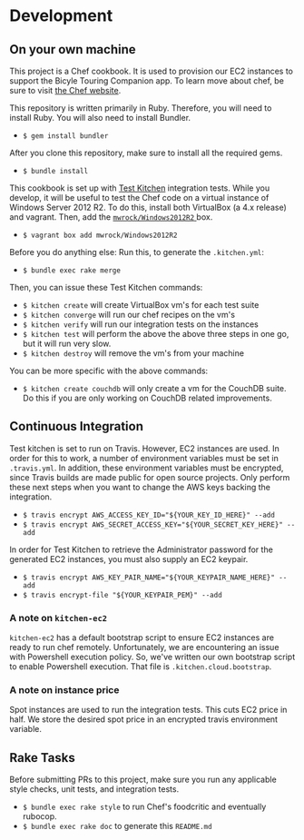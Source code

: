 # Development
## On your own machine
This project is a Chef cookbook. It is used to provision our EC2 instances to support the Bicyle Touring Companion app. To learn
move about chef, be sure to visit [the Chef website](https://docs.chef.io/index.html).

This repository is written primarily in Ruby. Therefore, you will need to install Ruby. You will also need to install Bundler.

 - `$ gem install bundler`

After you clone this repository, make sure to install all the required gems.

 - `$ bundle install`

This cookbook is set up with [Test Kitchen](http://kitchen.ci) integration
tests. While you develop, it will be useful to test the Chef code on a virtual
instance of Windows Server 2012 R2. To do this, install both VirtualBox (a 4.x
release) and vagrant. Then, add the [`mwrock/Windows2012R2` ](https://atlas.hashicorp.com/mwrock/boxes/Windows2012R2) box.
 - `$ vagrant box add mwrock/Windows2012R2`

Before you do anything else: Run this, to generate the `.kitchen.yml`:
 - `$ bundle exec rake merge`

Then, you can issue these Test Kitchen commands:

 - `$ kitchen create` will create VirtualBox vm's for each test suite
 - `$ kitchen converge` will run our chef recipes on the vm's
 - `$ kitchen verify` will run our integration tests on the instances
 - `$ kitchen test` will perform the above the above three steps in one go, but it will run very slow.
 - `$ kitchen destroy` will remove the vm's from your machine

You can be more specific with the above commands:

 - `$ kitchen create couchdb` will only create a vm for the CouchDB suite. Do this if you are only working on CouchDB related improvements.

## Continuous Integration
Test kitchen is set to run on Travis. However, EC2 instances are used. In order
for this to work, a number of environment variables must be set in
`.travis.yml`. In addition, these environment variables must be encrypted,
since Travis builds are made public for open source projects. Only perform
these next steps when you want to change the AWS keys backing the integration.

 - `$ travis encrypt AWS_ACCESS_KEY_ID="${YOUR_KEY_ID_HERE}" --add`
 - `$ travis encrypt AWS_SECRET_ACCESS_KEY="${YOUR_SECRET_KEY_HERE}" --add`

In order for Test Kitchen to retrieve the Administrator password for the
generated EC2 instances, you must also supply an EC2 keypair.

 - `$ travis encrypt AWS_KEY_PAIR_NAME="${YOUR_KEYPAIR_NAME_HERE}" --add`
 - `$ travis encrypt-file "${YOUR_KEYPAIR_PEM}" --add`

### A note on `kitchen-ec2`
`kitchen-ec2` has a default bootstrap script to ensure EC2 instances are
ready to run chef remotely. Unfortunately, we are encountering an issue with
Powershell execution policy. So, we've written our own bootstrap script to
enable Powershell execution. That file is `.kitchen.cloud.bootstrap`.

### A note on instance price
Spot instances are used to run the integration tests. This cuts EC2 price in
half. We store the desired spot price in an encrypted travis environment
variable.

## Rake Tasks
Before submitting PRs to this project, make sure you run any applicable style
checks, unit tests, and integration tests.

 - `$ bundle exec rake style` to run Chef's foodcritic and eventually rubocop.
 - `$ bundle exec rake doc` to generate this `README.md`
